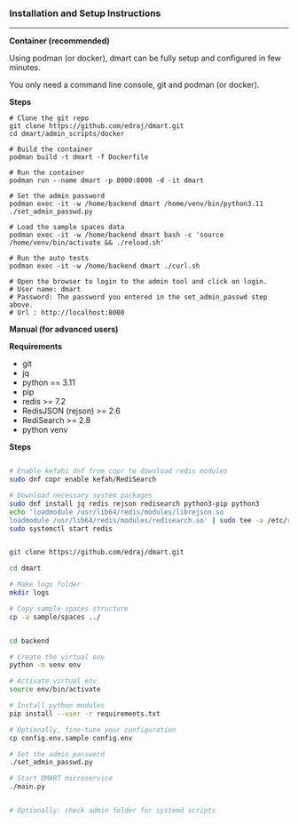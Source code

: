 ### **Installation and Setup Instructions**

---

**Container (recommended)**

Using podman (or docker), dmart can be fully setup and configured in few minutes.

You only need a command line console, git and podman (or docker).

**Steps**

```
# Clone the git repo
git clone https://github.com/edraj/dmart.git
cd dmart/admin_scripts/docker

# Build the container
podman build -t dmart -f Dockerfile

# Run the container
podman run --name dmart -p 8000:8000 -d -it dmart

# Set the admin password
podman exec -it -w /home/backend dmart /home/venv/bin/python3.11 ./set_admin_passwd.py

# Load the sample spaces data
podman exec -it -w /home/backend dmart bash -c 'source /home/venv/bin/activate && ./reload.sh'

# Run the auto tests
podman exec -it -w /home/backend dmart ./curl.sh

# Open the browser to login to the admin tool and click on login.
# User name: dmart
# Password: The password you entered in the set_admin_passwd step above.
# Url : http://localhost:8000

```

**Manual (for advanced users)**

**Requirements**

- git
- jq
- python == 3.11
- pip
- redis >= 7.2
- RedisJSON (rejson) >= 2.6
- RediSearch >= 2.8
- python venv

**Steps**

```bash

# Enable kefahi dnf from copr to download redis modules
sudo dnf copr enable kefah/RediSearch

# Download necessary system packages
sudo dnf install jq redis rejson redisearch python3-pip python3
echo 'loadmodule /usr/lib64/redis/modules/librejson.so
loadmodule /usr/lib64/redis/modules/redisearch.so' | sudo tee -a /etc/redis/redis.conf
sudo systemctl start redis


git clone https://github.com/edraj/dmart.git

cd dmart

# Make logs folder
mkdir logs

# Copy sample spaces structure
cp -a sample/spaces ../


cd backend

# Create the virtual env
python -m venv env

# Activate virtual env
source env/bin/activate

# Install python modules
pip install --user -r requirements.txt

# Optionally, fine-tune your configuration
cp config.env.sample config.env

# Set the admin password
./set_admin_passwd.py

# Start DMART microservice
./main.py


# Optionally: check admin folder for systemd scripts

```

